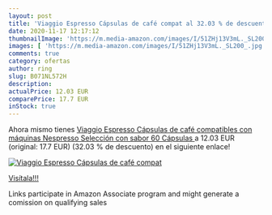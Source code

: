 ```yaml
---
layout: post
title: 'Viaggio Espresso Cápsulas de café compat al 32.03 % de descuento'
date: 2020-11-17 12:17:12
thumbnailImage: 'https://m.media-amazon.com/images/I/51ZHj13V3mL._SL200_.jpg'
images: [ 'https://m.media-amazon.com/images/I/51ZHj13V3mL._SL200_.jpg' ]
comments: true
category: ofertas
author: ring
slug: B071NL572H
description:
actualPrice: 12.03 EUR
comparePrice: 17.7 EUR
inStock: true
---
```


Ahora mismo tienes [Viaggio Espresso Cápsulas de café compatibles con máquinas Nespresso Selección con sabor  60 Cápsulas ](https://www.amazon.es/dp/B071NL572H/?tag=tolees-21) a 12.03 EUR (original: 17.7 EUR) (32.03 %  de descuento) en el siguiente enlace!

[![Viaggio Espresso Cápsulas de café compat](https://m.media-amazon.com/images/I/51ZHj13V3mL._SL200_.jpg)](https://www.amazon.es/dp/B071NL572H/?tag=tolees-21)

[Visítala!!!](https://www.amazon.es/dp/B071NL572H/?tag=tolees-21)

Links participate in Amazon Associate program and might generate a comission on qualifying sales

